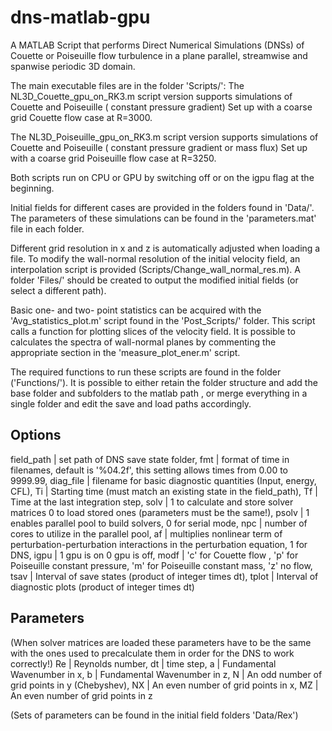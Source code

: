 # dns-matlab-gpu
A MATLAB Script that performs Direct Numerical Simulations (DNSs) of Couette or Poiseuille flow turbulence in a plane parallel,
streamwise and spanwise periodic 3D domain.

The main executable files are in the folder 'Scripts/':
The NL3D_Couette_gpu_on_RK3.m script version supports simulations of Couette and Poiseuille ( constant pressure gradient)
Set up with a coarse grid Couette flow case at R=3000.

The NL3D_Poiseuille_gpu_on_RK3.m script version supports simulations of Couette and Poiseuille ( constant pressure gradient or mass flux)
Set up with a coarse grid Poiseuille flow case at R=3250.

Both scripts run on CPU or GPU by switching off or on the igpu flag at the beginning.

Initial fields for different cases are provided in the folders found in 'Data/'. The parameters of these simulations can be found in the 'parameters.mat' file
in each folder. 

Different grid resolution in x and z is automatically adjusted when loading a file. To modify the wall-normal resolution of the initial velocity field, 
an interpolation script is provided (Scripts/Change_wall_normal_res.m). A folder 'Files/' should be created to output the modified initial fields 
(or select a different path).

Basic one- and two- point statistics can be acquired with the 'Avg_statistics_plot.m' script found in the 'Post_Scripts/' folder. This script calls 
a function for plotting slices of the velocity field. It is possible to calculates the spectra of wall-normal planes by commenting the appropriate 
section in the 'measure_plot_ener.m' script.

The required functions to run these scripts are found in the folder ('Functions/'). It is possible to either retain the folder structure and add the base folder 
and subfolders to the matlab path , or merge everything in a single folder and edit the save and load paths accordingly.

Options
------------
field_path | set path of DNS save state folder,
fmt | format of time in filenames, default is '%04.2f', this setting allows times from 0.00 to 9999.99,
diag_file | filename for basic diagnostic quantities (Input, energy, CFL),
Ti | Starting time  (must match an existing state in the field_path),
Tf | Time at the last integration step,
solv | 1 to calculate and store solver matrices 0 to load stored ones (parameters must be the same!),
psolv | 1 enables parallel pool to build solvers, 0 for serial mode,
npc | number of cores to utilize in the parallel pool,
af | multiplies nonlinear term of perturbation-perturbation interactions in the perturbation equation, 1 for DNS,
igpu | 1 gpu is on 0 gpu is off,
modf | 'c' for Couette flow , 'p' for Poiseuille constant pressure, 'm' for Poiseuille constant mass, 'z' no flow,
tsav | Interval of save states (product of integer times dt),
tplot | Interval of diagnostic plots (product of integer times dt)

Parameters
---------------
(When solver matrices are loaded these parameters have to be the same with the ones used to precalculate them in order for the DNS to work correctly!)
Re | Reynolds number,
dt | time step,
a  | Fundamental Wavenumber in x,
b  | Fundamental Wavenumber in z,
N  | An odd number of grid points in y (Chebyshev),
NX | An even number of grid points in x,
MZ | An even number of grid points in z
 
(Sets of parameters can be found in the initial field folders 'Data/Rex')
